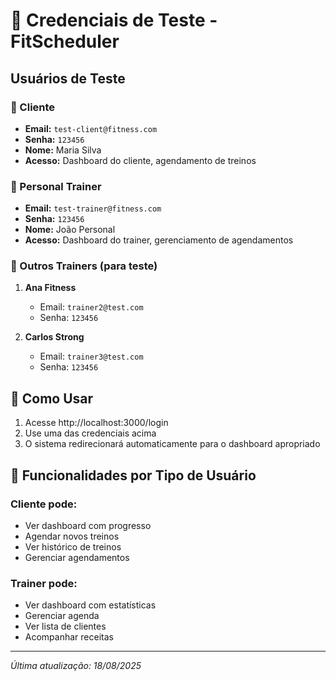 # 🔐 Credenciais de Teste - FitScheduler

## Usuários de Teste

### 👤 Cliente
- **Email:** `test-client@fitness.com`
- **Senha:** `123456`
- **Nome:** Maria Silva
- **Acesso:** Dashboard do cliente, agendamento de treinos

### 💪 Personal Trainer
- **Email:** `test-trainer@fitness.com`
- **Senha:** `123456`
- **Nome:** João Personal
- **Acesso:** Dashboard do trainer, gerenciamento de agendamentos

### 👥 Outros Trainers (para teste)
1. **Ana Fitness**
   - Email: `trainer2@test.com`
   - Senha: `123456`

2. **Carlos Strong**
   - Email: `trainer3@test.com`
   - Senha: `123456`

## 🚀 Como Usar

1. Acesse http://localhost:3000/login
2. Use uma das credenciais acima
3. O sistema redirecionará automaticamente para o dashboard apropriado

## 📱 Funcionalidades por Tipo de Usuário

### Cliente pode:
- Ver dashboard com progresso
- Agendar novos treinos
- Ver histórico de treinos
- Gerenciar agendamentos

### Trainer pode:
- Ver dashboard com estatísticas
- Gerenciar agenda
- Ver lista de clientes
- Acompanhar receitas

---
*Última atualização: 18/08/2025*